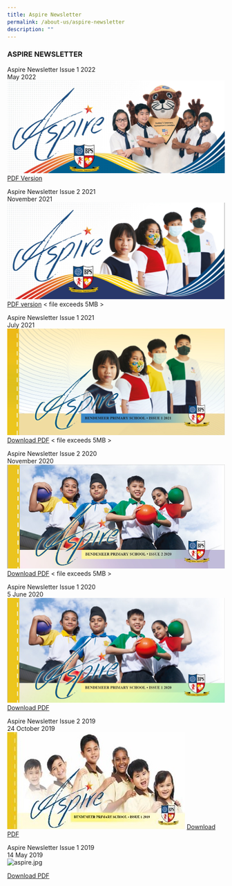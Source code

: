 ```yaml
---
title: Aspire Newsletter
permalink: /about-us/aspire-newsletter
description: ""
---
```

### ASPIRE NEWSLETTER

Aspire Newsletter Issue 1 2022  
May 2022  
![May 2022.jpg](/images/May%202022.jpg)
[PDF Version](/files/Aspire2022Issue1-web.pdf)
  
Aspire Newsletter Issue 2 2021  
November 2021  
![Newsletter Issue 1 2021.jpg](/images/newsletter%202%202021.jpg)
[PDF version](https://bendemeerpri-moe-edu-sg-admin.cwp.sg/qql/slot/u939/2021%20Matters/2021%20Newsletter/Aspire%202021%20Issue2.pdf)  < file exceeds 5MB >
  
Aspire Newsletter Issue 1 2021  
July 2021
![Newsletter July 2021.jpg](/images/Newsletter%20July%202021.jpg)
[Download PDF](https://bendemeerpri-moe-edu-sg-admin.cwp.sg/qql/slot/u939/2021%20Letters/Term%203%202021/Aspire%202021%20Issue1v3.pdf)   < file exceeds 5MB >
  
Aspire Newsletter Issue 2 2020  
November 2020  
![Aspire Newsletter cover page_Nov 2020.jpg](/images/Aspire%20Newsletter%20cover%20page_Nov%202020.jpg)
[Download PDF](https://bendemeerpri-moe-edu-sg-admin.cwp.sg/qql/slot/u939/2020%20non-PG/ASPIRE%20Newsletter/AACOHX~J.PDF)  < file exceeds 5MB >
  
Aspire Newsletter Issue 1 2020  
5 June 2020  
![Aspire2020 1.jpg](/images/Aspire2020_1.jpg)  
[Download PDF](/files/Aspire%202020%20Issue1%20online.pdf)
  
Aspire Newsletter Issue 2 2019  
24 October 2019  
![Aspire Newsletter 2 cover page.jpg](/images/aspire.jpg)
[Download PDF](/files/Aspire%20Newsletter%202nd%20Issue%20(FINAL).pdf) 

Aspire Newsletter Issue 1 2019  
14 May 2019  
[](https://bendemeerpri-moe-edu-sg-admin.cwp.sg/)![aspire.jpg](https://bendemeerpri-moe-edu-sg-admin.cwp.sg/qql/slot/u740/About%20Us/Aspire%20Newsletter/aspire.jpg)  
  
[Download PDF](https://bendemeerpri-moe-edu-sg-admin.cwp.sg/qql/slot/u740/About%20Us/Aspire%20Newsletter/Aspire%20Newsletter%20web.pdf)